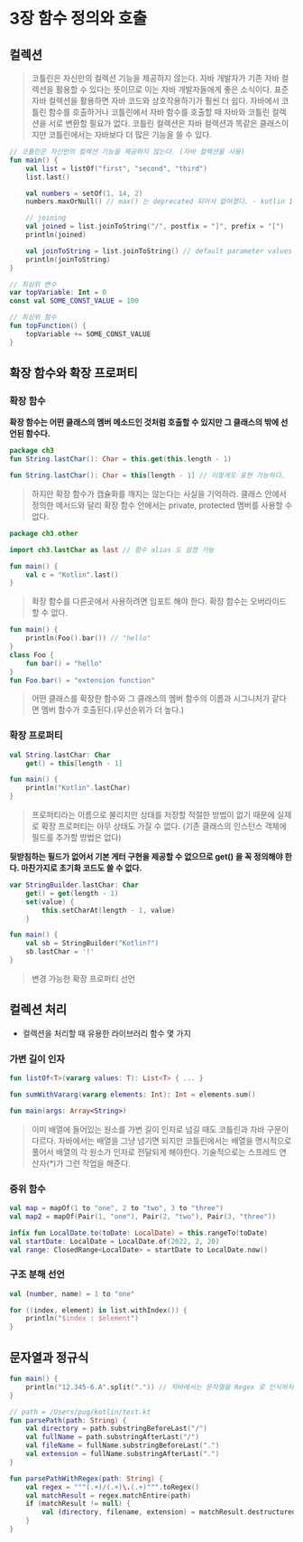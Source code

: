 # 3장 함수 정의와 호출

## 컬렉션

> 코틀린은 자신만의 컬렉션 기능을 제공하지 않는다. 자바 개발자가 기존 자바 컬렉션을 활용할 수 있다는 뜻이므로 이는 자바 개발자들에게 좋은 소식이다.
> 표준 자바 컬렉션을 활용하면 자바 코드와 상호작용하기가 훨씬 더 쉽다. 자바에서 코틀린 함수를 호출하거나 코틀린에서 자바 함수를 호출할 때 자바와 코틀린 컬렉션을 서로 변환할 필요가 없다. 코틀린 컬렉션은 자바 컬렉션과 똑같은 클래스이지만 코틀린에서는 자바보다 더 많은 기능을 쓸 수 있다.

```kotlin
// 코틀린은 자신만의 컬렉션 기능을 제공하지 않는다. (자바 컬렉션을 사용)
fun main() {
    val list = listOf("first", "second", "third")
    list.last()

    val numbers = setOf(1, 14, 2)
    numbers.maxOrNull() // max() 는 deprecated 되어서 없어졌다. - kotlin 1.4

    // joining
    val joined = list.joinToString("/", postfix = "]", prefix = "[")
    println(joined)

    val joinToString = list.joinToString() // default parameter values
    println(joinToString)
}

// 최상위 변수
var topVariable: Int = 0
const val SOME_CONST_VALUE = 100

// 최상위 함수
fun topFunction() {
    topVariable += SOME_CONST_VALUE
}
```

## 확장 함수와 확장 프로퍼티

### 확장 함수

**확장 함수는 어떤 클래스의 멤버 메소드인 것처럼 호출할 수 있지만 그 클래스의 밖에 선언된 함수다.**

```kotlin
package ch3
fun String.lastChar(): Char = this.get(this.length - 1)

fun String.lastChar(): Char = this[length - 1] // 이렇게도 표현 가능하다.
```

> 하지만 확장 함수가 캡슐화를 깨지는 않는다는 사실을 기억하라. 클래스 안에서 정의한 메서드와 달리 확장 함수 안에서는 private, protected 멤버를 사용할 수 없다.

```kotlin
package ch3.other

import ch3.lastChar as last // 함수 alias 도 설정 가능

fun main() {
    val c = "Kotlin".last()
}
```

> 확장 함수를 다른곳에서 사용하려면 임포트 해야 한다.
> 확장 함수는 오버라이드할 수 없다.

```kotlin
fun main() {
    println(Foo().bar()) // "hello"
}
class Foo {
    fun bar() = "hello"
}
fun Foo.bar() = "extension function"
```

> 어떤 클래스를 확장한 함수와 그 클래스의 멤버 함수의 이름과 시그니처가 같다면 멤버 함수가 호출된다.(우선순위가 더 높다.)

### 확장 프로퍼티

```kotlin
val String.lastChar: Char
    get() = this[length - 1]

fun main() {
    println("Kotlin".lastChar)
}
```

> 프로퍼티라는 이름으로 불리지만 상태를 저장할 적절한 방법이 없기 때문에 실제로 확장 프로퍼티는 아무 상태도 가질 수 없다.
> (기존 클래스의 인스턴스 객체에 필드를 추가할 방법은 없다)

**뒷받침하는 필드가 없어서 기본 게터 구현을 제공할 수 없으므로 get() 을 꼭 정의해야 한다. 마찬가지로 초기화 코드도 쓸 수 없다.**

```kotlin
var StringBuilder.lastChar: Char
    get() = get(length - 1)
    set(value) {
        this.setCharAt(length - 1, value)
    }

fun main() {
    val sb = StringBuilder("Kotlin?")
    sb.lastChar = '!'
}
```

> 변경 가능한 확장 프로퍼티 선언

## 컬렉션 처리

- 컬렉션을 처리할 때 유용한 라이브러리 함수 몇 가지

### 가변 길이 인자

```kotlin
fun listOf<T>(vararg values: T): List<T> { ... }

fun sumWithVararg(vararg elements: Int): Int = elements.sum()
```

```kotlin
fun main(args: Array<String>)
```

> 이미 배열에 들어있는 원소를 가변 길이 인자로 넘길 때도 코틀린과 자바 구문이 다르다. 자바에서는 배열을 그냥 넘기면 되지만 코틀린에서는 배열을 명시적으로 풀어서 배열의 각 원소가 인자로 전달되게 해야한다. 기술적으로는 스프레드 연산자(*)가 그런 작업을 해준다.

### 중위 함수

```kotlin
val map = mapOf(1 to "one", 2 to "two", 3 to "three")
val map2 = mapOf(Pair(1, "one"), Pair(2, "two"), Pair(3, "three"))

infix fun LocalDate.to(toDate: LocalDate) = this.rangeTo(toDate)
val startDate: LocalDate = LocalDate.of(2022, 2, 20)
val range: ClosedRange<LocalDate> = startDate to LocalDate.now()
```

### 구조 분해 선언

```kotlin
val (number, name) = 1 to "one"

for ((index, element) in list.withIndex()) {
	println("$index : $element")
}
```

## 문자열과 정규식

```kotlin
fun main() {
    println("12.345-6.A".split(".")) // 자바에서는 문자열을 Regex 로 인식하지만 코틀린은 여러가지 타입의 인자를 지원하고 있다.
}

// path = /Users/pug/kotlin/test.kt
fun parsePath(path: String) {
    val directory = path.substringBeforeLast("/")
    val fullName = path.substringAfterLast("/")
    val fileName = fullName.substringBeforeLast(".")
    val extension = fullName.substringAfterLast(".")
}

fun parsePathWithRegex(path: String) {
    val regex = """(.+)/(.+)\.(.+)""".toRegex()
    val matchResult = regex.matchEntire(path)
    if (matchResult != null) {
        val (directory, filename, extension) = matchResult.destructured
    }
}
```
